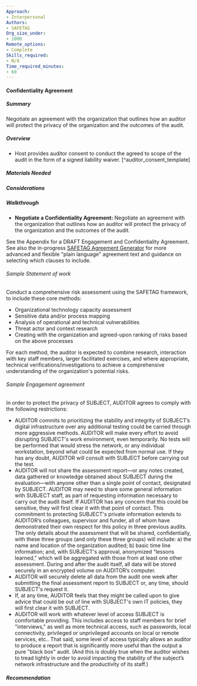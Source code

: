 ```yaml
---
Approach:
- Interpersonal
Authors:
- SAFETAG
Org_size_under:
- 1000
Remote_options:
- Complete
Skills_required:
- N/A
Time_required_minutes:
- 60
---
```


#### Confidentiality Agreement

##### Summary
Negotiate an agreement with the organization that outlines how an auditor will protect the privacy of the organization and the outcomes of the audit.

##### Overview

  * Host provides auditor consent to conduct the agreed to scope of the audit in the form of a signed liability waiver. [^auditor_consent_template]

##### Materials Needed

##### Considerations

##### Walkthrough

* **Negotiate a Confidentiality Agreement:** Negotiate an agreement with the organization that outlines how an auditor will protect the privacy of the organization and the outcomes of the audit.

See the Appendix for a DRAFT Engagement and Confidentiality Agreement. See also the in-progress [SAFETAG Agreement Generator](https://github.com/SAFETAG/safetag_agreement_generator) for  more advanced and flexible "plain language" agreement text and guidance on selecting which clauses to include.

###### Sample Statement of work

Conduct a comprehensive risk assessment using the SAFETAG framework, to include these core methods:

* Organizational technology capacity assessment
* Sensitive data and/or process mapping
* Analysis of operational and technical vulnerabilities
* Threat actor and context research
* Creating with the organization and agreed-upon ranking of risks based on the above processes

For each method, the auditor is expected to combine research, interaction with key staff members, larger facilitated exercises, and where appropriate, technical verifications/investigations to achieve a comprehensive understanding of the organization's potential risks.

###### Sample Engagement agreement

In order to protect the privacy of SUBJECT, AUDITOR agrees to comply with the following restrictions:

  * AUDITOR commits to prioritizing the stability and integrity of SUBJECT’s digital infrastructure over any additional testing could be carried through more aggressive methods. AUDITOR will make every effort to avoid disrupting SUBJECT's work environment, even temporarily. No tests will be performed that would stress the network, or any individual workstation, beyond what could be expected from normal use. If they has any doubt, AUDITOR will consult with SUBJECT before carrying out the test.
  * AUDITOR will not share the assessment report—or any notes created, data gathered or knowledge obtained about SUBJECT during the evaluation—with anyone other than a single point of contact, designated by SUBJECT. AUDITOR may need to share some general information with SUBJECT staff, as part of requesting information necessary to carry out the audit itself. If AUDITOR has any concern that this could be sensitive, they will first clear it with that point of contact. This commitment to protecting SUBJECT's private information extends to AUDITOR’s colleagues, supervisor and funder, all of whom have demonstrated their own respect for this policy in three previous audits. The only details about the assessment that will be shared, confidentially, with these three groups (and only these three groups) will include: a) the name and location of the organization audited; b) basic time line information; and, with SUBJECT's approval, anonymized “lessons learned,” which will be aggregated with those from at least one other assessment. During and after the audit itself, all data will be stored securely in an encrypted volume on AUDITOR’s computer.
  * AUDITOR will securely delete all data from the audit one week after submitting the final assessment report to SUBJECT or, any time, should SUBJECT's request it.
  * If, at any time, AUDITOR feels that they might be called upon to give advice that could be out of line with SUBJECT's own IT policies, they will first clear it with SUBJECT.
  * AUDITOR will work with whatever level of access SUBJECT is comfortable providing. This includes access to staff members for brief "interviews," as well as more technical access, such as passwords, local connectivity, privileged or unprivileged accounts on local or remote services, etc.. That said, some level of access typically allows an auditor to produce a report that is significantly more useful than the output a pure "black box" audit. (And this is doubly true when the auditor wishes to tread lightly in order to avoid impacting the stability of the subject’s network infrastructure and the productivity of its staff.)


##### Recommendation
